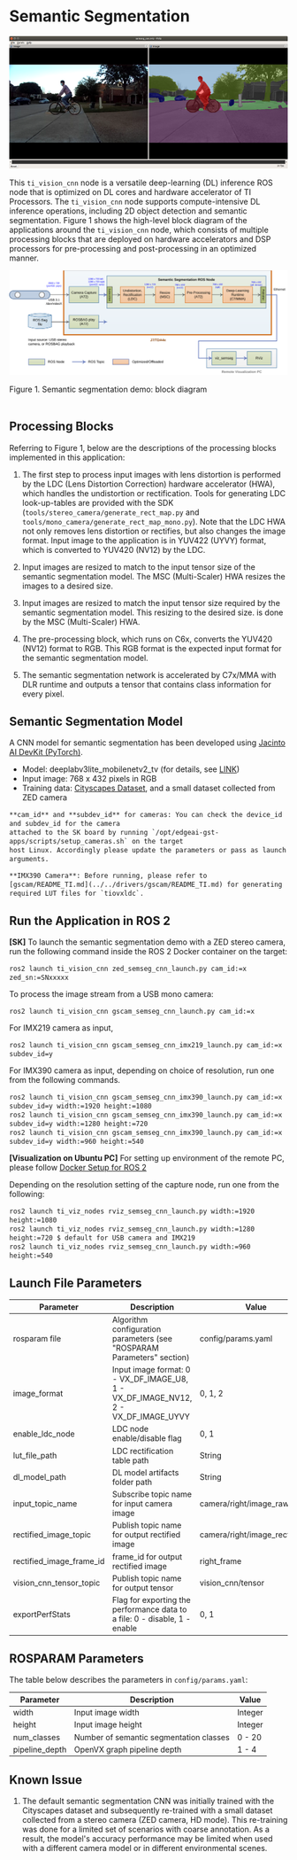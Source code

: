Semantic Segmentation
=====================

![](docs/semseg_rviz.png)
<br />

This `ti_vision_cnn` node is a versatile deep-learning (DL) inference ROS node that is optimized on DL cores and hardware accelerator of TI Processors. The `ti_vision_cnn` node supports compute-intensive DL inference operations, including 2D object detection and semantic segmentation. Figure 1 shows the high-level block diagram of the applications around the `ti_vision_cnn` node, which consists of multiple processing blocks that are deployed on hardware accelerators and DSP processors for pre-processing and post-processing in an optimized manner.

![](docs/semseg_demo_block_diagram.svg)
<figcaption>Figure 1. Semantic segmentation demo: block diagram</figcaption>
<br />

## Processing Blocks

Referring to Figure 1, below are the descriptions of the processing blocks implemented in this application:

1. The first step to process input images with lens distortion is performed by the LDC (Lens Distortion Correction) hardware accelerator (HWA), which handles the undistortion or rectification. Tools for generating LDC look-up-tables are provided with the SDK (`tools/stereo_camera/generate_rect_map.py` and `tools/mono_camera/generate_rect_map_mono.py`). Note that the LDC HWA not only removes lens distortion or rectifies, but also changes the image format. Input image to the application is in YUV422 (UYVY) format, which is converted to YUV420 (NV12) by the LDC.

2. Input images are resized to match to the input tensor size of the semantic segmentation model. The MSC (Multi-Scaler) HWA resizes the images to a desired size.

2. Input images are resized to match the input tensor size required by the semantic segmentation model. This resizing to the desired size. is done by the MSC (Multi-Scaler) HWA.


3. The pre-processing block, which runs on C6x, converts the YUV420 (NV12) format to RGB. This RGB format is the expected input format for the semantic segmentation model.


4. The semantic segmentation network is accelerated by C7x/MMA with DLR runtime and outputs a tensor that contains class information for every pixel.

## Semantic Segmentation Model
A CNN model for semantic segmentation has been developed using [Jacinto AI DevKit (PyTorch)](https://git.ti.com/cgit/jacinto-ai/pytorch-jacinto-ai-devkit/about/).

- Model: deeplabv3lite_mobilenetv2_tv (for details, see [LINK](https://github.com/TexasInstruments/edgeai-modelzoo))
- Input image: 768 x 432 pixels in RGB
- Training data: [Cityscapes Dataset](https://www.cityscapes-dataset.com), and a small dataset collected from ZED camera


```{note}
**cam_id** and **subdev_id** for cameras: You can check the device_id and subdev_id for the camera
attached to the SK board by running `/opt/edgeai-gst-apps/scripts/setup_cameras.sh` on the target
host Linux. Accordingly please update the parameters or pass as launch arguments.
```

```{note}
**IMX390 Camera**: Before running, please refer to [gscam/README_TI.md](../../drivers/gscam/README_TI.md) for generating required LUT files for `tiovxldc`.
```

<!-- ## Run the Application in ROS 1

**[SK]** To launch the semantic segmentation demo with playing back a ROSBAG file, run the following command inside the Docker container on the target:
```
roslaunch ti_vision_cnn bag_semseg_cnn.launch
```
To process the image stream from a ZED stereo camera:
```
roslaunch ti_vision_cnn zed_semseg_cnn.launch video_id:=x zed_sn:=SNxxxxx
```
To process the image stream from a USB mono camera:
```
roslaunch ti_vision_cnn gscam_semseg_cnn.launch video_id:=x
```

For IMX219 camera as input,
```
roslaunch ti_vision_cnn gscam_semseg_cnn_imx219.launch video_id:=x subdev_id=y
```

For IMX390 camera as input, depending on choice of resolution, run one from the following commands.
```
roslaunch ti_vision_cnn gscam_semseg_cnn_imx390.launch video_id:=x subdev_id=y width:=1920 height:=1080
roslaunch ti_vision_cnn gscam_semseg_cnn_imx390.launch video_id:=x subdev_id=y width:=1280 height:=720
roslaunch ti_vision_cnn gscam_semseg_cnn_imx390.launch video_id:=x subdev_id=y width:=960 height:=540
```

**[Visualization on Ubuntu PC]** For setting up environment of the remote PC, please follow [Docker Setup for ROS 1](../../../docker/setting_docker_ros1.md)

The semantic segmentation output tensor is published by the application. For visualization, a color-coded semantic segmentation image is generated. Use the following launch command to visualize the resulting color-mapped semantic segmentation image along with the raw image on RViz: depending on the resolution setting of the capture node,
```
roslaunch ti_viz_nodes rviz_semseg_cnn.launch width:=1920 height:=1080
roslaunch ti_viz_nodes rviz_semseg_cnn.launch width:=1280 height:=720 # default for USB camera and IMX219
roslaunch ti_viz_nodes rviz_semseg_cnn.launch width:=960 height:=540
``` -->

## Run the Application in ROS 2

**[SK]** To launch the semantic segmentation demo with a ZED stereo camera, run the following command inside the ROS 2 Docker container on the target:
```
ros2 launch ti_vision_cnn zed_semseg_cnn_launch.py cam_id:=x zed_sn:=SNxxxxx
```

To process the image stream from a USB mono camera:
```
ros2 launch ti_vision_cnn gscam_semseg_cnn_launch.py cam_id:=x
```

For IMX219 camera as input,
```
ros2 launch ti_vision_cnn gscam_semseg_cnn_imx219_launch.py cam_id:=x subdev_id=y
```

For IMX390 camera as input, depending on choice of resolution, run one from the following commands.
```
ros2 launch ti_vision_cnn gscam_semseg_cnn_imx390_launch.py cam_id:=x subdev_id=y width:=1920 height:=1080
ros2 launch ti_vision_cnn gscam_semseg_cnn_imx390_launch.py cam_id:=x subdev_id=y width:=1280 height:=720
ros2 launch ti_vision_cnn gscam_semseg_cnn_imx390_launch.py cam_id:=x subdev_id=y width:=960 height:=540
```

**[Visualization on Ubuntu PC]** For setting up environment of the remote PC, please follow [Docker Setup for ROS 2](../../../docker/setting_docker_ros2.md)

Depending on the resolution setting of the capture node, run one from the following:
```
ros2 launch ti_viz_nodes rviz_semseg_cnn_launch.py width:=1920 height:=1080
ros2 launch ti_viz_nodes rviz_semseg_cnn_launch.py width:=1280 height:=720 $ default for USB camera and IMX219
ros2 launch ti_viz_nodes rviz_semseg_cnn_launch.py width:=960 height:=540
```

## Launch File Parameters

| Parameter                | Description                                                                | Value              |
|--------------------------|----------------------------------------------------------------------------|--------------------|
| rosparam file            | Algorithm configuration parameters (see "ROSPARAM Parameters" section)     | config/params.yaml |
| image_format             | Input image format: 0 - VX_DF_IMAGE_U8, 1 - VX_DF_IMAGE_NV12, 2 - VX_DF_IMAGE_UYVY | 0, 1, 2    |
| enable_ldc_node          | LDC node enable/disable flag                                               | 0, 1               |
| lut_file_path            | LDC rectification table path                                               | String             |
| dl_model_path            | DL model artifacts folder path                                             | String             |
| input_topic_name         | Subscribe topic name for input camera image                                | camera/right/image_raw |
| rectified_image_topic    | Publish topic name for output rectified image                              | camera/right/image_rect_nv12 |
| rectified_image_frame_id | frame_id for output rectified image                                        | right_frame        |
| vision_cnn_tensor_topic  | Publish topic name for output tensor                                       | vision_cnn/tensor  |
| exportPerfStats          | Flag for exporting the performance data to a file: 0 - disable, 1 - enable | 0, 1               |

## ROSPARAM Parameters
The table below describes the parameters in `config/params.yaml`:

| Parameter       | Description                                | Value     |
|-----------------|--------------------------------------------|-----------|
| width           | Input image width                          | Integer   |
| height          | Input image height                         | Integer   |
| num_classes     | Number of semantic segmentation classes    | 0 - 20    |
| pipeline_depth  | OpenVX graph pipeline depth                | 1 - 4     |

## Known Issue

1. The default semantic segmentation CNN was initially trained with the Cityscapes dataset and subsequently re-trained with a small dataset collected from a stereo camera (ZED camera, HD mode). This re-training was done for a limited set of scenarios with coarse annotation. As a result, the model's accuracy performance may be limited when used with a different camera model or in different environmental scenes.
